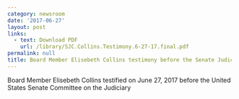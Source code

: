```yaml
---
category: newsroom
date: '2017-06-27'
layout: post
links:
  - text: Download PDF
    url: /library/SJC.Collins.Testimony.6-27-17.final.pdf
permalink: null
title: Board Member Elisebeth Collins testimony before the Senate Judicary Hearing
---
```

Board Member Elisebeth Collins testified on June 27, 2017 before the United States Senate Committee on the Judiciary
